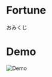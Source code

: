 # Fortune
おみくじ

# Demo

![Demo](https://raw.github.com/wiki/sim-mokomo/Fortune/images/LotteryWeb.gif)
